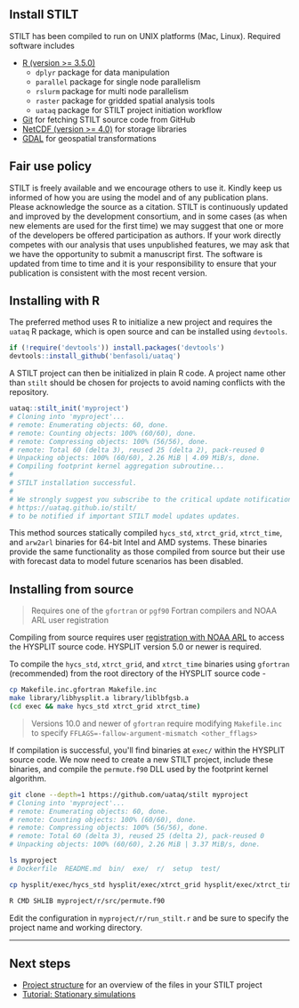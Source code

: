 ## Install STILT

STILT has been compiled to run on UNIX platforms (Mac, Linux). Required software includes

- [R (version >= 3.5.0)](https://www.r-project.org/)
  - `dplyr` package for data manipulation
  - `parallel` package for single node parallelism
  - `rslurm` package for multi node parallelism
  - `raster` package for gridded spatial analysis tools
  - `uataq` package for STILT project initiation workflow
- [Git](https://git-scm.com/) for fetching STILT source code from GitHub
- [NetCDF (version >= 4.0)](https://www.unidata.ucar.edu/software/netcdf/) for storage libraries
- [GDAL](https://gdal.org) for geospatial transformations

## Fair use policy

STILT is freely available and we encourage others to use it. Kindly keep us informed of how you are using the model and of any publication plans. Please acknowledge the source as a citation. STILT is continuously updated and improved by the development consortium, and in some cases (as when new elements are used for the first time) we may suggest that one or more of the developers be offered participation as authors. If your work directly competes with our analysis that uses unpublished features, we may ask that we have the opportunity to submit a manuscript first. The software is updated from time to time and it is your responsibility to ensure that your publication is consistent with the most recent version.

## Installing with R

The preferred method uses R to initialize a new project and requires the `uataq` R package, which is open source and can be installed using `devtools`.

```r
if (!require('devtools')) install.packages('devtools')
devtools::install_github('benfasoli/uataq')
```

A STILT project can then be initialized in plain R code. A project name other than `stilt` should be chosen for projects to avoid naming conflicts with the repository.

```r
uataq::stilt_init('myproject')
# Cloning into 'myproject'...
# remote: Enumerating objects: 60, done.
# remote: Counting objects: 100% (60/60), done.
# remote: Compressing objects: 100% (56/56), done.
# remote: Total 60 (delta 3), reused 25 (delta 2), pack-reused 0
# Unpacking objects: 100% (60/60), 2.26 MiB | 4.09 MiB/s, done.
# Compiling footprint kernel aggregation subroutine...
#
# STILT installation successful.
#
# We strongly suggest you subscribe to the critical update notifications at
# https://uataq.github.io/stilt/
# to be notified if important STILT model updates updates.
```

This method sources statically compiled `hycs_std`, `xtrct_grid`, `xtrct_time`, and `arw2arl` binaries for 64-bit Intel and AMD systems. These binaries provide the same functionality as those compiled from source but their use with forecast data to model future scenarios has been disabled.

## Installing from source

> Requires one of the `gfortran` or `pgf90` Fortran compilers and NOAA ARL user registration

Compiling from source requires user [registration with NOAA ARL](https://www.ready.noaa.gov/HYSPLIT_register.php) to access the HYSPLIT source code. HYSPLIT version 5.0 or newer is required.

To compile the `hycs_std`, `xtrct_grid`, and `xtrct_time` binaries using `gfortran` (recommended) from the root directory of the HYSPLIT source code -

```bash
cp Makefile.inc.gfortran Makefile.inc
make library/libhysplit.a library/liblbfgsb.a
(cd exec && make hycs_std xtrct_grid xtrct_time)
```

> Versions 10.0 and newer of `gfortran` require modifying `Makefile.inc` to specify `FFLAGS=-fallow-argument-mismatch <other_fflags>`

If compilation is successful, you'll find binaries at `exec/` within the HYSPLIT source code. We now need to create a new STILT project, include these binaries, and compile the `permute.f90` DLL used by the footprint kernel algorithm.

```bash
git clone --depth=1 https://github.com/uataq/stilt myproject
# Cloning into 'myproject'...
# remote: Enumerating objects: 60, done.
# remote: Counting objects: 100% (60/60), done.
# remote: Compressing objects: 100% (56/56), done.
# remote: Total 60 (delta 3), reused 25 (delta 2), pack-reused 0
# Unpacking objects: 100% (60/60), 2.26 MiB | 3.37 MiB/s, done.

ls myproject
# Dockerfile  README.md  bin/  exe/  r/  setup  test/

cp hysplit/exec/hycs_std hysplit/exec/xtrct_grid hysplit/exec/xtrct_time myproject/exe/

R CMD SHLIB myproject/r/src/permute.f90
```

Edit the configuration in `myproject/r/run_stilt.r` and be sure to specify the project name and working directory.

---

## Next steps

- [Project structure](project-structure.md) for an overview of the files in your STILT project
- [Tutorial: Stationary simulations](https://github.com/uataq/stilt-tutorials/tree/main/01-wbb)
